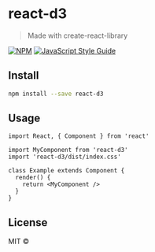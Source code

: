 # react-d3

> Made with create-react-library

[![NPM](https://img.shields.io/npm/v/react-d3.svg)](https://www.npmjs.com/package/react-d3) [![JavaScript Style Guide](https://img.shields.io/badge/code_style-standard-brightgreen.svg)](https://standardjs.com)

## Install

```bash
npm install --save react-d3
```

## Usage

```tsx
import React, { Component } from 'react'

import MyComponent from 'react-d3'
import 'react-d3/dist/index.css'

class Example extends Component {
  render() {
    return <MyComponent />
  }
}
```

## License

MIT © [](https://github.com/)
